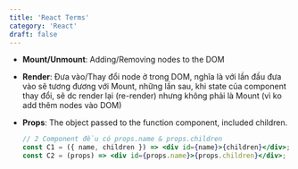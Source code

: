 ```yaml
---
title: 'React Terms'
category: 'React'
draft: false
---
```


- **Mount/Unmount**: Adding/Removing nodes to the DOM
- **Render**: Đưa vào/Thay đổi node ở trong DOM, nghĩa là với lần đầu đưa vào sẽ tương đương với Mount, những lần sau, khi state của component thay đổi, sẽ dc render lại (re-render) nhưng không phải là Mount (vì ko add thêm nodes vào DOM)
- **Props**: The object passed to the function component, included children.

  ```jsx
  // 2 Component đều có props.name & props.children
  const C1 = ({ name, children }) => <div id={name}>{children}</div>;
  const C2 = (props) => <div id={props.name}>{props.children}</div>;
  ```
